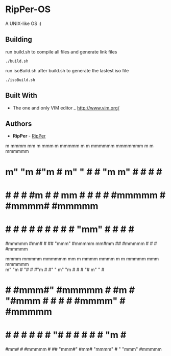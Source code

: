 # RipPer-OS
A UNIX-like OS :)

## Building

run build.sh to compile all files and generate link files
```
./build.sh
```

run isoBuild.sh after build.sh to generate the lastest iso file
```
./isoBuild.sh
```

## Built With

* The one and only VIM editor *_* http://www.vim.org/


## Authors

* **RipPer** - [RipPer](https://github.com/RipPer56/)


m       mmmm  mm   m   mmm         m      mmmmm  m    m mmmmmm       mmmmmmm m    m mmmmmm       
 #      m"  "m #"m  # m"   "        #        #    "m  m" #               #    #    # #            
 #      #    # # #m # #   mm        #        #     #  #  #mmmmm          #    #mmmm# #mmmmm       
 #      #    # #  # # #    #        #        #     "mm"  #               #    #    # #            
 #mmmmm  #mm#  #   ##  "mmm"        #mmmmm mm#mm    ##   #mmmmm          #    #    # #mmmmm       
                                                                                                  
                                                                                                  
                                                                                                  
  mmmm  mmmmm  mmmmmm mm   m         mmmm   mmmm  m    m mmmmm    mmm  mmmmmm                     
 m"  "m #   "# #      #"m  #        #"   " m"  "m #    # #   "# m"   " #                          
 #    # #mmm#" #mmmmm # #m #        "#mmm  #    # #    # #mmmm" #      #mmmmm                     
 #    # #      #      #  # #            "# #    # #    # #   "m #      #                          
  #mm#  #      #mmmmm #   ##        "mmm#"  #mm#  "mmmm" #    "  "mmm" #mmmmm  

